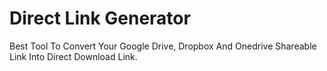 

# Direct Link Generator

Best Tool To Convert Your Google Drive, Dropbox And Onedrive Shareable Link Into Direct Download Link.